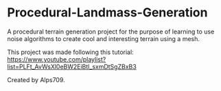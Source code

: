 # Procedural-Landmass-Generation
A procedural terrain generation project for the purpose of learning to use noise algorithms to create cool and interesting terrain using a mesh.

This project was made following this tutorial: https://www.youtube.com/playlist?list=PLFt_AvWsXl0eBW2EiBtl_sxmDtSgZBxB3

Created by Alps709.